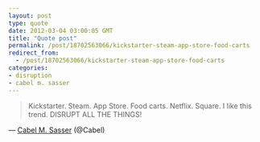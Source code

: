 ```yaml
---
layout: post
type: quote
date: 2012-03-04 03:00:05 GMT
title: "Quote post"
permalink: /post/18702563066/kickstarter-steam-app-store-food-carts
redirect_from: 
  - /post/18702563066/kickstarter-steam-app-store-food-carts
categories:
- disruption
- cabel m. sasser
---
```

<blockquote>Kickstarter. Steam. App Store. Food carts. Netflix. Square. I like this trend. DISRUPT ALL THE THINGS!</blockquote>

 — <a href="https://twitter.com/Cabel/status/167685869707333632">Cabel M. Sasser</a> (@Cabel)